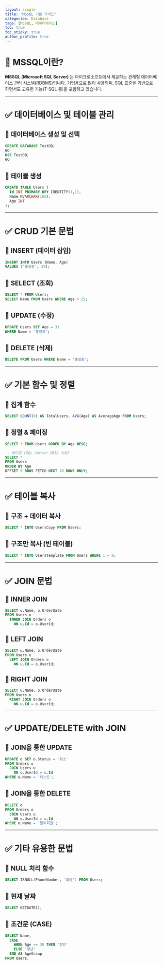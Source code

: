 ```yaml
---
layout: single
title: "MSSQL 기본 가이드"
categories: Database
tags: [MSSQL, 데이터베이스]
toc: true
toc_sticky: true
author_profile: true
---
```


# 📌 MSSQL이란?

**MSSQL (Microsoft SQL Server)** 는 마이크로소프트에서 제공하는 관계형 데이터베이스 관리 시스템(RDBMS)입니다.
기업용으로 많이 사용되며, SQL 표준을 기반으로 하면서도 고유한 기능(T-SQL 등)을 포함하고 있습니다.

---

# ✅ 데이터베이스 및 테이블 관리

## 🔹 데이터베이스 생성 및 선택

```sql
CREATE DATABASE TestDB;
GO
USE TestDB;
GO
```

## 🔹 테이블 생성

```sql
CREATE TABLE Users (
  Id INT PRIMARY KEY IDENTITY(1,1),
  Name NVARCHAR(100),
  Age INT
);
```

---

# ✅ CRUD 기본 문법

## 🔹 INSERT (데이터 삽입)

```sql
INSERT INTO Users (Name, Age)
VALUES ('홍길동', 30);
```

## 🔹 SELECT (조회)

```sql
SELECT * FROM Users;
SELECT Name FROM Users WHERE Age > 25;
```

## 🔹 UPDATE (수정)

```sql
UPDATE Users SET Age = 31
WHERE Name = '홍길동';
```

## 🔹 DELETE (삭제)

```sql
DELETE FROM Users WHERE Name = '홍길동';
```

---

# ✅ 기본 함수 및 정렬

## 🔹 집계 함수

```sql
SELECT COUNT(0) AS TotalUsers, AVG(Age) AS AverageAge FROM Users;
```

## 🔹 정렬 & 페이징

```sql
SELECT * FROM Users ORDER BY Age DESC;

-- 페이징 (SQL Server 2012 이상)
SELECT *
FROM Users
ORDER BY Age
OFFSET 0 ROWS FETCH NEXT 10 ROWS ONLY;
```

---

# ✅ 테이블 복사

## 🔹 구조 + 데이터 복사

```sql
SELECT * INTO UsersCopy FROM Users;
```

## 🔹 구조만 복사 (빈 테이블)

```sql
SELECT * INTO UsersTemplate FROM Users WHERE 1 = 0;
```

---

<div class="ads-area in-article">
  <script async src="https://pagead2.googlesyndication.com/pagead/js/adsbygoogle.js?client=ca-pub-3629284805087203"
      crossorigin="anonymous"></script>
  <!-- in-article-1 -->
  <ins class="adsbygoogle"
      style="display:block"
      data-ad-client="ca-pub-3629284805087203"
      data-ad-slot="3410814707"
      data-ad-format="auto"
      data-full-width-responsive="true"></ins>
  <script>
      (adsbygoogle = window.adsbygoogle || []).push({});
  </script>
</div>

# ✅ JOIN 문법

## 🔹 INNER JOIN

```sql
SELECT u.Name, o.OrderDate
FROM Users u
  INNER JOIN Orders o
    ON u.Id = o.UserId;
```

## 🔹 LEFT JOIN

```sql
SELECT u.Name, o.OrderDate
FROM Users u
  LEFT JOIN Orders o
    ON u.Id = o.UserId;
```

## 🔹 RIGHT JOIN

```sql
SELECT u.Name, o.OrderDate
FROM Users u
  RIGHT JOIN Orders o
    ON u.Id = o.UserId;
```

---

# ✅ UPDATE/DELETE with JOIN

## 🔹 JOIN을 통한 UPDATE

```sql
UPDATE o SET o.Status = '취소'
FROM Orders o
  JOIN Users u
    ON o.UserId = u.Id
WHERE u.Name = '테스트';
```

## 🔹 JOIN을 통한 DELETE

```sql
DELETE o
FROM Orders o
  JOIN Users u
    ON o.UserId = u.Id
WHERE u.Name = '탈퇴회원';
```

---

# ✅ 기타 유용한 문법

## 🔹 NULL 처리 함수

```sql
SELECT ISNULL(PhoneNumber, '없음') FROM Users;
```

## 🔹 현재 날짜

```sql
SELECT GETDATE();
```

## 🔹 조건문 (CASE)

```sql
SELECT Name,
  CASE
    WHEN Age >= 30 THEN '성인'
    ELSE '청년'
  END AS AgeGroup
FROM Users;
```
